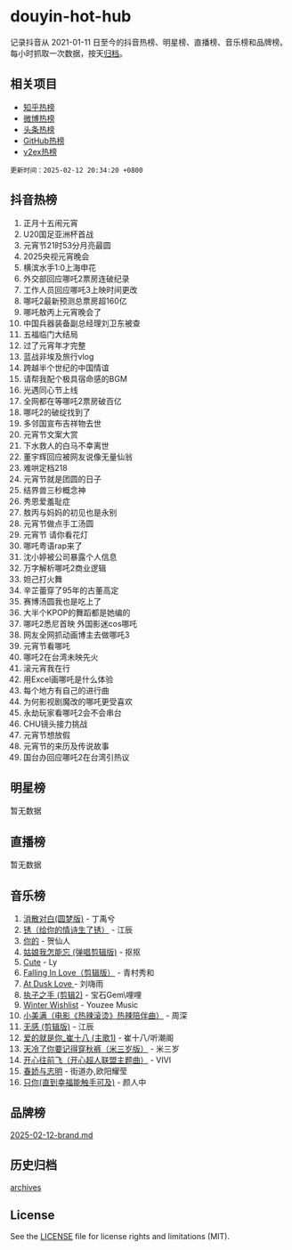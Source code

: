# douyin-hot-hub

记录抖音从 2021-01-11 日至今的抖音热榜、明星榜、直播榜、音乐榜和品牌榜。每小时抓取一次数据，按天[归档](archives)。

## 相关项目

- [知乎热榜](https://github.com/lonnyzhang423/zhihu-hot-hub)
- [微博热榜](https://github.com/lonnyzhang423/weibo-hot-hub)
- [头条热榜](https://github.com/lonnyzhang423/toutiao-hot-hub)
- [GitHub热榜](https://github.com/lonnyzhang423/github-hot-hub)
- [v2ex热榜](https://github.com/lonnyzhang423/v2ex-hot-hub)


`更新时间：2025-02-12 20:34:20 +0800`

## 抖音热榜

1. 正月十五闹元宵
1. U20国足亚洲杯首战
1. 元宵节21时53分月亮最圆
1. 2025央视元宵晚会
1. 横滨水手1:0上海申花
1. 外交部回应哪吒2票房连破纪录
1. 工作人员回应哪吒3上映时间更改
1. 哪吒2最新预测总票房超160亿
1. 哪吒敖丙上元宵晚会了
1. 中国兵器装备副总经理刘卫东被查
1. 五福临门大结局
1. 过了元宵年才完整
1. 蓝战非埃及旅行vlog
1. 跨越半个世纪的中国情谊
1. 请帮我配个极具宿命感的BGM
1. 光遇同心节上线
1. 全网都在等哪吒2票房破百亿
1. 哪吒2的破绽找到了
1. 多邻国宣布吉祥物去世
1. 元宵节文案大赏
1. 下水救人的白马不幸离世
1. 董宇辉回应被网友说像无量仙翁
1. 难哄定档218
1. 元宵节就是团圆的日子
1. 结界兽三秒概念神
1. 秀恩爱羞耻症
1. 敖丙与妈妈的初见也是永别
1. 元宵节做点手工汤圆
1. 元宵节 请你看花灯
1. 哪吒粤语rap来了
1. 沈小婷被公司暴露个人信息
1. 万字解析哪吒2商业逻辑
1. 妲己打火舞
1. 辛芷蕾穿了95年的古董高定
1. 赛博汤圆我也是吃上了
1. 大半个KPOP的舞蹈都是她编的
1. 哪吒2悉尼首映 外国影迷cos哪吒
1. 网友全网抓动画博主去做哪吒3
1. 元宵节看哪吒
1. 哪吒2在台湾未映先火
1. 滚元宵我在行
1. 用Excel画哪吒是什么体验
1. 每个地方有自己的进行曲
1. 为何影视剧魔改的哪吒更受喜欢
1. 永劫玩家看哪吒2会不会串台
1. CHU镜头接力挑战
1. 元宵节想放假
1. 元宵节的来历及传说故事
1. 国台办回应哪吒2在台湾引热议

## 明星榜

暂无数据

## 直播榜

暂无数据

## 音乐榜

1. [消散对白(圆梦版)](https://sf5-hl-cdn-tos.douyinstatic.com/obj/tos-cn-ve-2774/og4jB5I5IizzoZVAAAzWgBMAsMDWoArfwBOiFs) - 丁禹兮
1. [锈（给你的情诗生了锈）](https://sf5-hl-cdn-tos.douyinstatic.com/obj/tos-cn-ve-2774/o8a1PBtVqIYbPEGK6e5A4egedVMdm3fCIz6bbE) - 江辰
1. [你的](https://sf5-hl-cdn-tos.douyinstatic.com/obj/tos-cn-ve-2774/oYuIeKf42jB7sEV6B2upMdpYAgfrQWj0FeRegh) - 贺仙人
1. [姑娘我怎能忘 (弹唱剪辑版)](https://sf5-hl-cdn-tos.douyinstatic.com/obj/tos-cn-ve-2774/okamwrBGEMz6illuEofAsMV4yzF5tVWbBiA5AI) - 抠抠
1. [Cute](https://sf5-hl-cdn-tos.douyinstatic.com/obj/tos-cn-ve-2774/o4IbIzHWKAAB4wsS5qMBRiiAlEBGTpQRNfFvuo) - Ly
1. [Falling In Love（剪辑版）](https://sf5-hl-cdn-tos.douyinstatic.com/obj/tos-cn-ve-2774/o8ajpA8zzgBPahbBIO8AcKGBLJezFCRd1wfP9f) - 青村秀和
1. [ At Dusk  Love ](https://sf6-cdn-tos.douyinstatic.com/obj/tos-cn-ve-2774/o8CrpCf5CaYgI4ZrtQgMQAFEfuGqNnRSDQAPBc) - 刘嗨雨
1. [执子之手 (剪辑2)](https://sf5-hl-cdn-tos.douyinstatic.com/obj/tos-cn-ve-2774/oUoZLQjCc31XzqsBnBQUNgeKtYPBcgbFDwtfcu) - 宝石Gem\哩哩
1. [Winter Wishlist](https://sf5-hl-cdn-tos.douyinstatic.com/obj/tos-cn-ve-2774/oIIgUOeamCFCVAzxN6MFRLIBlLGpUqQxeeHrLE) - Youzee Music
1. [小美满（电影《热辣滚烫》热辣陪伴曲）](https://sf5-hl-cdn-tos.douyinstatic.com/obj/tos-cn-ve-2774/o0GAn2lSgfZIDUgtevCGDQYnFg4CwnrBaxbTZL) - 周深
1. [无感 (剪辑版)](https://sf5-hl-cdn-tos.douyinstatic.com/obj/tos-cn-ve-2774/o0eIsUzJBDlQaQFC5OFlgbMEZC1TFYBftOBn6p) - 江辰
1. [爱的就是你_崔十八 (主歌1)](https://sf5-hl-cdn-tos.douyinstatic.com/obj/tos-cn-ve-2774/oI5BO5DhFZ6UTcNCnZaOCBLtZ7WIMQGfgnXf5E) - 崔十八/听潮阁
1. [天冷了你要记得穿秋裤（米三岁版）](https://sf5-hl-cdn-tos.douyinstatic.com/obj/tos-cn-ve-2774/oQlIwVIDWiZ6BQilAorS7MA0AgCkQDvcZAdm1) - 米三岁
1. [开心往前飞（开心超人联盟主题曲）](https://sf5-hl-cdn-tos.douyinstatic.com/obj/tos-cn-ve-2774/9d8fb7c82cf1421fb93a9fe925275e0a) - VIVI
1. [春娇与志明](https://sf5-hl-cdn-tos.douyinstatic.com/obj/tos-cn-ve-2774/e530d8fceb7044b39707d7f9ff54add1) - 街道办,欧阳耀莹
1. [只你(直到幸福能触手可及)](https://sf5-hl-cdn-tos.douyinstatic.com/obj/tos-cn-ve-2774/o0lBkRDzFTeaVSUz3ZZSCBVtZ5DIMQGfgmEAuE) - 颜人中

## 品牌榜

[2025-02-12-brand.md](archives/2025-02-12-brand.md)

## 历史归档

[archives](archives)

## License

See the [LICENSE](LICENSE) file for license rights and limitations (MIT).
